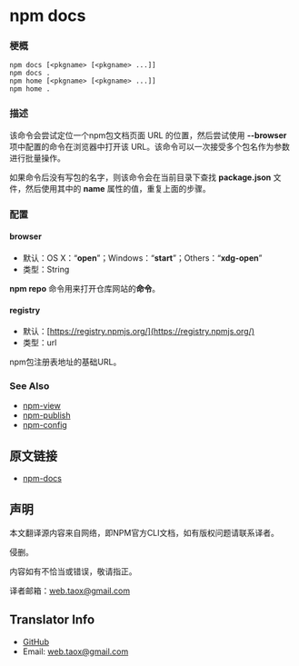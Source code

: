 # npm docs

### 梗概

```shell
npm docs [<pkgname> [<pkgname> ...]]
npm docs .
npm home [<pkgname> [<pkgname> ...]]
npm home .
```

### 描述

该命令会尝试定位一个npm包文档页面 URL 的位置，然后尝试使用 **--browser** 项中配置的命令在浏览器中打开该 URL。该命令可以一次接受多个包名作为参数进行批量操作。

如果命令后没有写包的名字，则该命令会在当前目录下查找 **package.json** 文件，然后使用其中的 **name** 属性的值，重复上面的步骤。

### 配置

#### browser

* 默认：OS X：“**open**”；Windows：“**start**”；Others：“**xdg-open**”
* 类型：String

**npm repo** 命令用来打开仓库网站的**命令**。

#### registry

* 默认：[https://registry.npmjs.org/](https://registry.npmjs.org/)
* 类型：url

npm包注册表地址的基础URL。

### See Also

* [npm-view](https://github.com/NinjiaHub/NPM-CLI-Commands/blob/master/documents/npm-view.md "npm-view")
* [npm-publish](https://github.com/NinjiaHub/NPM-CLI-Commands/blob/master/documents/npm-publish.md "npm-publish")
* [npm-config](https://github.com/NinjiaHub/NPM-CLI-Commands/blob/master/documents/npm-config.md "npm-config")

## 原文链接

* [npm-docs](https://docs.npmjs.com/cli/docs)

## 声明

本文翻译源内容来自网络，即NPM官方CLI文档，如有版权问题请联系译者。

侵删。

内容如有不恰当或错误，敬请指正。

译者邮箱：<web.taox@gmail.com>

## Translator Info

* [GitHub](https://github.com/Tao-Quixote)
* Email: <web.taox@gmail.com>
